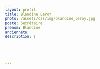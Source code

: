 ```yaml
---
layout: profil
title: Blandine Leroy
photo: /assets/css/img/blandine_leroy.jpg
poste: Secrétaire
prenom: Blandine
anciennete: 
description: |
 

  

  
---
```

